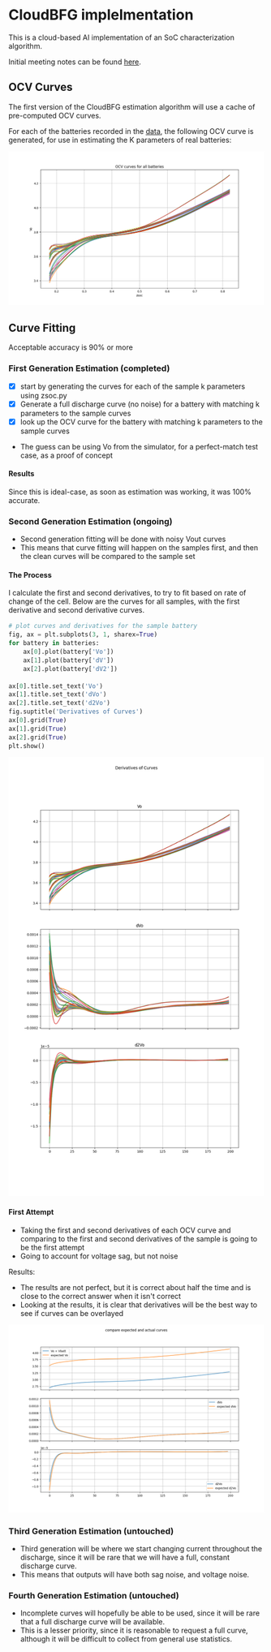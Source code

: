 # CloudBFG implelmentation

This is a cloud-based AI implementation of an SoC characterization algorithm.

Initial meeting notes can be found [here](notes.md).

## OCV Curves

The first version of the CloudBFG estimation algorithm will use a cache of pre-computed OCV curves.

For each of the batteries recorded in the [data](res/K_para.csv), the following OCV curve is generated, for use in estimating the K parameters of real batteries:

![OCV Curves](img/OCV_curves.png)

## Curve Fitting

Acceptable accuracy is 90% or more

### First Generation Estimation (completed)

- [x] start by generating the curves for each of the sample k parameters using zsoc.py
- [x] Generate a full discharge curve (no noise) for a battery with matching k parameters to the sample curves
- [x] look up the OCV curve for the battery with matching k parameters to the sample curves

- The guess can be using Vo from the simulator, for a perfect-match test case, as a proof of concept

#### Results

Since this is ideal-case, as soon as estimation was working, it was 100% accurate.

### Second Generation Estimation (ongoing)

- Second generation fitting will be done with noisy Vout curves
- This means that curve fitting will happen on the samples first, and then the clean curves will be compared to the sample set

#### The Process

I calculate the first and second derivatives, to try to fit based on rate of change of the cell. Below are the curves for all samples, with the first derivative and second derivative curves.

```py
# plot curves and derivatives for the sample battery
fig, ax = plt.subplots(3, 1, sharex=True)
for battery in batteries:
    ax[0].plot(battery['Vo'])
    ax[1].plot(battery['dV'])
    ax[2].plot(battery['dV2'])

ax[0].title.set_text('Vo')
ax[1].title.set_text('dVo')
ax[2].title.set_text('d2Vo')
fig.suptitle('Derivatives of Curves')
ax[0].grid(True)
ax[1].grid(True)
ax[2].grid(True)
plt.show()
```

![Derivatives](img/fig2_1.png)

#### First Attempt

- Taking the first and second derivatives of each OCV curve and comparing to the first and second derivatives of the sample is going to be the first attempt
- Going to account for voltage sag, but not noise

Results:

- The results are not perfect, but it is correct about half the time and is close to the correct answer when it isn't correct
- Looking at the results, it is clear that derivatives will be the best way to see if curves can be overlayed

![results_gen2_first_attempt](img/fig2_2.png)

### Third Generation Estimation (untouched)

- Third generation will be where we start changing current throughout the discharge, since it will be rare that we will have a full, constant discharge curve.
- This means that outputs will have both sag noise, and voltage noise.

### Fourth Generation Estimation (untouched)

- Incomplete curves will hopefully be able to be used, since it will be rare that a full discharge curve will be available.
- This is a lesser priority, since it is reasonable to request a full curve, although it will be difficult to collect from general use statistics.
